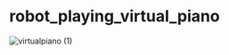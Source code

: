 # robot_playing_virtual_piano

![virtualpiano (1)](https://user-images.githubusercontent.com/71748162/173736897-f523e875-7f16-4edb-8ec2-4c3adc2299fd.gif)
